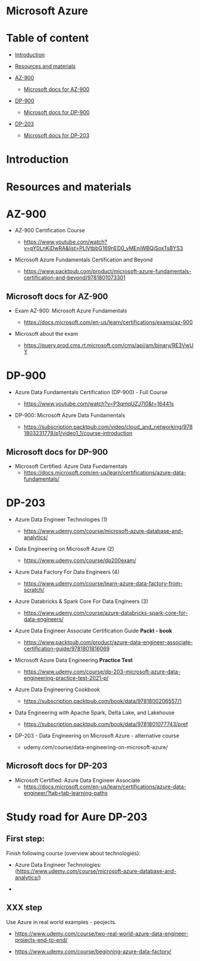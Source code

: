 # Microsoft Azure

# Table of content

- [Introduction](#introduction)

- [Resources and materials](#resources-and-materials)

- [AZ-900](#az-900)

  - [Microsoft docs for AZ-900](#microsoft-docs-for-az-900)

- [DP-900](#dp-900)

  - [Microsoft docs for DP-900](#microsoft-docs-for-dp-900)

- [DP-203](#dp-203)

  - [Microsoft docs for DP-203](#microsoft-docs-for-dp-203)

# Introduction

# Resources and materials

# AZ-900

- AZ-900 Certification Course

  - https://www.youtube.com/watch?v=pY0LnKiDwRA&list=PLlVtbbG169nED0_vMEniWBQjSoxTsBYS3

- Microsoft Azure Fundamentals Certification and Beyond
  - https://www.packtpub.com/product/microsoft-azure-fundamentals-certification-and-beyond/9781801073301

## Microsoft docs for AZ-900

- Exam AZ-900: Microsoft Azure Fundamentals

  - https://docs.microsoft.com/en-us/learn/certifications/exams/az-900

- Microsoft about the exam
  - https://query.prod.cms.rt.microsoft.com/cms/api/am/binary/RE3VwUY

# DP-900

- Azure Data Fundamentals Certification (DP-900) - Full Course

  - https://www.youtube.com/watch?v=P3qmqUZJ7l0&t=16441s

- DP-900: Microsoft Azure Data Fundamentals
  - https://subscription.packtpub.com/video/cloud_and_networking/9781803231778/p1/video1_1/course-introduction

## Microsoft docs for DP-900

- Microsoft Certified: Azure Data Fundamentals
  - https://docs.microsoft.com/en-us/learn/certifications/azure-data-fundamentals/

# DP-203

- Azure Data Engineer Technologies (1)

  - https://www.udemy.com/course/microsoft-azure-database-and-analytics/

- Data Engineering on Microsoft Azure (2)

  - https://www.udemy.com/course/dp200exam/

- Azure Data Factory For Data Engineers (4)

  - https://www.udemy.com/course/learn-azure-data-factory-from-scratch/

- Azure Databricks & Spark Core For Data Engineers (3)

  - https://www.udemy.com/course/azure-databricks-spark-core-for-data-engineers/

- Azure Data Engineer Associate Certification Guide **Packt - book**

  - https://www.packtpub.com/product/azure-data-engineer-associate-certification-guide/9781801816069

- Microsoft Azure Data Engineering **Practice Test**

  - https://www.udemy.com/course/dp-203-microsoft-azure-data-engineering-practice-test-2021-p/

- Azure Data Engineering Cookbook

  - https://subscription.packtpub.com/book/data/9781800206557/1

- Data Engineering with Apache Spark, Delta Lake, and Lakehouse
  - https://subscription.packtpub.com/book/data/9781801077743/pref

- DP-203 - Data Engineering on Microsoft Azure - alternative course
  - udemy.com/course/data-engineering-on-microsoft-azure/

## Microsoft docs for DP-203

- Microsoft Certified: Azure Data Engineer Associate
  - https://docs.microsoft.com/en-us/learn/certifications/azure-data-engineer/?tab=tab-learning-paths

# Study road for Aure DP-203

## First step:

Finish following course (overview about technologies):

- Azure Data Engineer Technologies: (https://www.udemy.com/course/microsoft-azure-database-and-analytics/)

-

## XXX step

Use Azure in real world examples - peojects.

- https://www.udemy.com/course/two-real-world-azure-data-engineer-projects-end-to-end/

- https://www.udemy.com/course/beginning-azure-data-factory/
